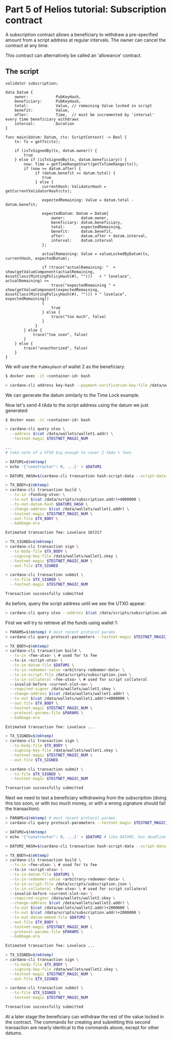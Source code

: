# Part 5 of Helios tutorial: Subscription contract
A subscription contract allows a beneficiary to withdraw a pre-specified amount from a script address at regular intervals.
The owner can cancel the contract at any time.

This contract can alternatively be called an 'allowance' contract.

## The script
```golang
validator subscription;

data Datum {
    owner:            PubKeyHash,
    beneficiary:      PubKeyHash,
    total:            Value, // remaining Value locked in script
    benefit:          Value, 
    after:            Time,  // must be incremented by 'interval' every time beneficiary withdraws
    interval:         Duration
}

func main(datum: Datum, ctx: ScriptContext) -> Bool {
    tx: Tx = getTx(ctx);

    if (isTxSignedBy(tx, datum.owner)) {
        true
    } else if (isTxSignedBy(tx, datum.beneficiary)) {
        now: Time = getTimeRangeStart(getTxTimeRange(tx));
        if (now >= datum.after) {
             if (datum.benefit >= datum.total) {
                true
             } else {
                currentHash: ValidatorHash = getCurrentValidatorHash(ctx);

                expectedRemaining: Value = datum.total - datum.benefit;

                expectedDatum: Datum = Datum{
                    owner:       datum.owner,
                    beneficiary: datum.beneficiary,
                    total:       expectedRemaining,
                    benefit:     datum.benefit,
                    after:       datum.after + datum.interval,
                    interval:    datum.interval
                };

                actualRemaining: Value = valueLockedByDatum(tx, currentHash, expectedDatum);

                if (trace("actualRemaining: "  + show(getValueComponent(actualRemaining, AssetClass(MintingPolicyHash(#), "")))   + " lovelace", actualRemaining) >= 
                    trace("expectedRemaining " + show(getValueComponent(expectedRemaining, AssetClass(MintingPolicyHash(#), ""))) + " lovelace", expectedRemaining))
                {
                    true
                } else {
                    trace("too much", false)
                }
             }
        } else {
            trace("too soon", false)
        }
    } else {
        trace("unauthorized", false)
    }
}
```

We will use the `PubKeyHash` of wallet 2 as the beneficiary:
```bash
$ docker exec -it <container-id> bash

> cardano-cli address key-hash --payment-verification-key-file /data/wallets/wallet2.vkey
```

We can generate the datum similarly to the Time Lock example.

Now let's send 4 tAda to the script address using the datum we just generated:
```bash
$ docker exec -it <container-id> bash

> cardano-cli query utxo \
  --address $(cat /data/wallets/wallet1.addr) \
  --testnet-magic $TESTNET_MAGIC_NUM

...
# take note of a UTXO big enough to cover 2 tAda + fees

> DATUM1=$(mktemp)
> echo '{"constructor": 0, ...}' > $DATUM1

> DATUM1_HASH=$(cardano-cli transaction hash-script-data --script-data-file $DATUM1)

> TX_BODY=$(mktemp)
> cardano-cli transaction build \
  --tx-in <funding-utxo> \
  --tx-out $(cat /data/scripts/subscription.addr)+4000000 \
  --tx-out-datum-hash $DATUM1_HASH \
  --change-address $(cat /data/wallets/wallet1.addr) \
  --testnet-magic $TESTNET_MAGIC_NUM \
  --out-file $TX_BODY \
  --babbage-era

Estimated transaction fee: Lovelace 167217

> TX_SIGNED=$(mktemp)
> cardano-cli transaction sign \
  --tx-body-file $TX_BODY \
  --signing-key-file /data/wallets/wallet1.skey \
  --testnet-magic $TESTNET_MAGIC_NUM \
  --out-file $TX_SIGNED

> cardano-cli transaction submit \
  --tx-file $TX_SIGNED \
  --testnet-magic $TESTNET_MAGIC_NUM

Transaction successfully submitted
```

As before, query the script address until we see the UTXO appear:
```bash
> cardano-cli query utxo --address $(cat /data/scripts/subscription.addr) --testnet-magic $TESTNET_MAGIC_NUM
```

First we will try to retrieve all the funds using wallet 1:
```bash
> PARAMS=$(mktemp) # most recent protocol params
> cardano-cli query protocol-parameters --testnet-magic $TESTNET_MAGIC_NUM > $PARAMS

> TX_BODY=$(mktemp)
> cardano-cli transaction build \
  --tx-in <fee-utxo> \ # used for tx fee
  --tx-in <script-utxo> \
  --tx-in-datum-file $DATUM1 \
  --tx-in-redeemer-value <arbitrary-redeemer-data> \
  --tx-in-script-file /data/scripts/subscription.json \
  --tx-in-collateral <fee-utxo> \ # used for script collateral
  --invalid-before <current-slot-no> \
  --required-signer /data/wallets/wallet1.skey \
  --change-address $(cat /data/wallets/wallet1.addr) \
  --tx-out $(cat /data/wallets/wallet1.addr)+4000000 \
  --out-file $TX_BODY \
  --testnet-magic $TESTNET_MAGIC_NUM \
  --protocol-params-file $PARAMS \
  --babbage-era

Estimated transaction fee: Lovelace ...

> TX_SIGNED=$(mktemp)
> cardano-cli transaction sign \
  --tx-body-file $TX_BODY \
  --signing-key-file /data/wallets/wallet1.skey \
  --testnet-magic $TESTNET_MAGIC_NUM \
  --out-file $TX_SIGNED

> cardano-cli transaction submit \
  --tx-file $TX_SIGNED \
  --testnet-magic $TESTNET_MAGIC_NUM

Transaction successfully submitted
```

Next we need to test a beneficiary withdrawing from the subscription (doing this too soon, or with too much money, or with a wrong signature should fail the transaction):
```bash
> PARAMS=$(mktemp) # most recent protocol params
> cardano-cli query protocol-parameters --testnet-magic $TESTNET_MAGIC_NUM > $PARAMS

> DATUM2=$(mktemp)
> echo '{"constructor": 0, ...}' > $DATUM2 # like DATUM1, but deadline set to further in the future, and smaller total

> DATUM2_HASH=$(cardano-cli transaction hash-script-data --script-data-file $DATUM2)

> TX_BODY=$(mktemp)
> cardano-cli transaction build \
  --tx-in <fee-utxo> \ # used for tx fee
  --tx-in <script-utxo> \
  --tx-in-datum-file $DATUM1 \
  --tx-in-redeemer-value <arbitrary-redeemer-data> \
  --tx-in-script-file /data/scripts/subscription.json \
  --tx-in-collateral <fee-utxo> \ # used for script collateral
  --invalid-before <current-slot-no> \
  --required-signer /data/wallets/wallet2.skey \
  --change-address $(cat /data/wallets/wallet2.addr) \
  --tx-out $(cat /data/wallets/wallet2.addr)+2000000 \
  --tx-out $(cat /data/scripts/subscription.addr)+2000000 \
  --tx-out-datum-embed-file $DATUM2 \
  --out-file $TX_BODY \
  --testnet-magic $TESTNET_MAGIC_NUM \
  --protocol-params-file $PARAMS \
  --babbage-era

Estimated transaction fee: Lovelace ...

> TX_SIGNED=$(mktemp)
> cardano-cli transaction sign \
  --tx-body-file $TX_BODY \
  --signing-key-file /data/wallets/wallet2.skey \
  --testnet-magic $TESTNET_MAGIC_NUM \
  --out-file $TX_SIGNED

> cardano-cli transaction submit \
  --tx-file $TX_SIGNED \
  --testnet-magic $TESTNET_MAGIC_NUM

Transaction successfully submitted
```

At a later stage the beneficiary can withdraw the rest of the value locked in the contract. The commands for creating and submitting this second transaction are nearly identical to the commands above, except for other datums. 
